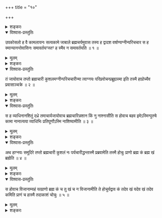 +++
title = "१०"

+++

<details><summary>शङ्करः</summary>

पुनर्ब्रह्मविद्यां प्रकारान्तरेण वक्ष्यामीत्यारभते गतिं च
तद्विदोऽग्निविद्यां च । आख्यायायिका
पूर्ववच्छ्रद्धतपसोर्ब्रह्मविद्यासाधनत्वप्रदर्शनार्था —
</details>

<details open><summary>विश्वास-प्रस्तुतिः</summary>

उपकोसलो ह वै कामलायनः सत्यकामे जाबाले ब्रह्मचर्यमुवास तस्य ह द्वादश
वर्षाण्यग्नीन्परिचचार स ह स्मान्यानन्तेवासिनः समावर्तयꣳस्तꣳ ह
स्मैव न समावर्तयति ॥ १ ॥
</details>

<details><summary>मूलम्</summary>

उपकोसलो ह वै कामलायनः सत्यकामे जाबाले ब्रह्मचर्यमुवास तस्य ह द्वादश
वर्षाण्यग्नीन्परिचचार स ह स्मान्यानन्तेवासिनः समावर्तयꣳस्तꣳ ह
स्मैव न समावर्तयति ॥ १ ॥
</details>

<details><summary>शङ्करः</summary>

उपकोसलो ह वै नामतः कमलस्यापत्यं कामलायनः सत्यकामे जाबाले
ब्रह्मचर्यमुवास । तस्य, ह ऐतिह्यार्थः,
तस्य आचार्यस्य द्वादश वर्षाणि अग्नीन्परिचचार अग्नीनां परिचरणं
कृतवान् । स ह स्म आचार्यः अन्यान्ब्रह्मचारिणः स्वाध्यायं
ग्राहयित्वा समावर्तयन् तमेवोपकोसलमेकं न समावर्तयति स्म ह ॥
</details>

<details open><summary>विश्वास-प्रस्तुतिः</summary>

तं जायोवाच तप्तो ब्रह्मचारी कुशलमग्नीन्परिचचारीन्मा त्वाग्नयः
परिप्रवोचन्प्रब्रूह्यस्मा इति तस्मै हाप्रोच्यैव
प्रवासाञ्चक्रे ॥ २ ॥
</details>

<details><summary>मूलम्</summary>

तं जायोवाच तप्तो ब्रह्मचारी कुशलमग्नीन्परिचचारीन्मा त्वाग्नयः
परिप्रवोचन्प्रब्रूह्यस्मा इति तस्मै हाप्रोच्यैव
प्रवासाञ्चक्रे ॥ २ ॥
</details>

<details><summary>शङ्करः</summary>

तम् आचार्यं जाया उवाच — तप्तो ब्रह्मचारी कुशलं सम्यक् अग्नीन् परिचचारीत्
परिचरितवान् ; भगवांश्च अग्निषु भक्तं न समावर्तयति ; अतः अस्मद्भक्तं न
समावर्तयतीति ज्ञात्वा त्वाम् अग्नयः मा परिप्रवोचन् गर्हां तव मा
कुर्युः ; अतः प्रब्रूहि अस्मै विद्यामिष्टाम् उपकोसलायेति । तस्मै
एवं जायया उक्तोऽपि ह अप्रोच्यैव अनुक्त्वैव किञ्चित्प्रवासाञ्चक्रे
प्रवसितवान् ॥
</details>

<details open><summary>विश्वास-प्रस्तुतिः</summary>

स ह व्याधिनानशितुं दध्रे तमाचार्यजायोवाच ब्रह्मचारिन्नशान किं नु
नाश्नासीति स होवाच बहव इमेऽस्मिन्पुरुषे कामा नानात्यया
व्याधिभिः प्रतिपूर्णोऽस्मि नाशिष्यामीति ॥ ३ ॥
</details>

<details><summary>मूलम्</summary>

स ह व्याधिनानशितुं दध्रे तमाचार्यजायोवाच ब्रह्मचारिन्नशान किं नु
नाश्नासीति स होवाच बहव इमेऽस्मिन्पुरुषे कामा नानात्यया
व्याधिभिः प्रतिपूर्णोऽस्मि नाशिष्यामीति ॥ ३ ॥
</details>

<details><summary>शङ्करः</summary>

स ह उपकोसलः व्याधिना मानसेन दुःखेन अनशितुम् अनशनं कर्तुं दध्रे
धृतवान्मनः । तं तूष्णीमग्न्यागारेऽवस्थितम्
आचार्यजायोवाच — हे ब्रह्मचारिन् अशान भुङ्क्ष्व, किं
नु कस्मान्नु कारणान्नाश्नासि ? इति । स ह उवाच — बहवः
अनेकेऽस्मिन्पुरुषेऽकृतार्थे प्राकृते
कामाः इच्छाः कर्तव्यं प्रति नाना अत्ययः अतिगमनं येषां व्याधीनां
कर्तव्यचिन्तानां ते नानात्ययाः व्याधयः
कर्तव्यताप्राप्तिनिमित्तानि
चित्तदुःखानीत्यर्थः ; तैः प्रतिपूर्णोऽस्मि ;
अतो नाशिष्यामीति ॥
</details>

<details open><summary>विश्वास-प्रस्तुतिः</summary>

अथ हाग्नयः समूदिरे तप्तो ब्रह्मचारी कुशलं नः पर्यचारीद्धन्तास्मै
प्रब्रवामेति तस्मै होचुः प्राणो ब्रह्म कं ब्रह्म खं
ब्रह्मेति ॥ ४ ॥
</details>

<details><summary>मूलम्</summary>

अथ हाग्नयः समूदिरे तप्तो ब्रह्मचारी कुशलं नः पर्यचारीद्धन्तास्मै
प्रब्रवामेति तस्मै होचुः प्राणो ब्रह्म कं ब्रह्म खं
ब्रह्मेति ॥ ४ ॥
</details>

<details><summary>शङ्करः</summary>

उक्त्वा तूष्णीम्भूते ब्रह्मचारिणि, अथ ह अग्नयः शुश्रूषयावर्जिताः
कारुण्याविष्टाः सन्तः त्रयोऽपि समूदिरे सम्भूयोक्तवन्तः —
हन्त इदानीम् अस्मै ब्रह्मचारिणे अस्मद्भक्ताय दुःखिताय तपस्विने
श्रद्दधानाय सर्वेऽनुशास्मः अनुप्रब्रवाम
ब्रह्मविद्याम् , इति एवं सम्प्रधार्य, तस्मै ह
ऊचुः उक्तवन्तः — प्राणो ब्रह्म कं ब्रह्म खं ब्रह्मेति ॥
</details>

<details open><summary>विश्वास-प्रस्तुतिः</summary>

स होवाच विजानाम्यहं यत्प्राणो ब्रह्म कं च तु खं च न विजानामीति ते
होचुर्यद्वाव कं तदेव खं यदेव खं तदेव कमिति प्राणं च हास्मै
तदाकाशं चोचुः ॥ ५ ॥
</details>

<details><summary>मूलम्</summary>

स होवाच विजानाम्यहं यत्प्राणो ब्रह्म कं च तु खं च न विजानामीति ते
होचुर्यद्वाव कं तदेव खं यदेव खं तदेव कमिति प्राणं च हास्मै
तदाकाशं चोचुः ॥ ५ ॥
</details>

<details><summary>शङ्करः</summary>

स ह उवाच ब्रह्मचारी — विजानाम्यहं यद्भवद्भिरुक्तं
प्रसिद्धपदार्थकत्वात्प्राणो
ब्रह्मेति, सः यस्मिन्सति जीवनं यदपगमे च न भवति, तस्मिन्वायुविशेषे लोके
रूढः ; अतः युक्तं ब्रह्मत्वं तस्य ; तेन
प्रसिद्धपदार्थकत्वाद्विजानाम्यहं
यत्प्राणो ब्रह्मेति । कं च तु खं च न विजानामीति । ननु कङ्खंशब्दयोरपि
सुखाकाशविषयत्वेन प्रसिद्धपदार्थकत्वमेव,
कस्माद्ब्रह्मचारिणोऽज्ञानम्
? नूनम् , सुखस्य कंशब्दवाच्यस्य क्षणप्रध्वंसित्वात् खंशब्दवाच्यस्य च
आकाशस्याचेतनस्य कथं ब्रह्मत्वमिति, मन्यते ; कथं च भगवतां
वाक्यमप्रमाणं स्यादिति ; अतो न विजानामीत्याह । तम्
एवमुक्तवन्तं ब्रह्मचारिणं ते ह अग्नय ऊचुः — यद्वाव यदेव वयं
कम् अवोचाम, तदेव खम् आकाशम् , इत्येवं खेन विशेष्यमाणं कं
विषयेन्द्रियसंयोगजात्सुखान्निवर्तितं स्यात्
— नीलेनेव विशेष्यमाणमुत्पलं रक्तादिभ्यः । यदेव खम् इत्याकाशमवोचाम,
तदेव च कं सुखमिति जानीहि । एवं च सुखेन विशेष्यमाणं खं
भौतिकादचेतनात्खान्निवर्तितं स्यात् —
नीलोत्पलवदेव । सुखमाकाशस्थं नेतरल्लौकिकम् ,
आकाशं च सुखाश्रयं नेतरद्भौतिकमित्यर्थः । नन्वाकाशं चेत् सुखेन
विशेषयितुमिष्टम् , अस्त्वन्यतरदेव विशेषणम् — यद्वाव कं
तदेव खम् इति, अतिरिक्तमितरत् ; यदेव खं तदेव कमिति पूर्वविशेषणं
वा ; ननु सुखाकाशयोरुभयोरपि लौकिकसुखाकाशाभ्यां
व्यावृत्तिरिष्टेत्यवोचाम ।
सुखेन आकाशे विशेषिते व्यावृत्तिरुभयोरर्थप्राप्तैवेति चेत् , सत्यमेवम् ;
किन्तु सुखेन विशेषितस्यैव आकाशस्य ध्येयत्वं विहितम् ; न त्वाकाशगुणस्य
विशेषणस्य शुखस्य ध्येयत्वं विहितं स्यात् , विशेषणोपादानस्य
विशेष्यनियन्तृत्वेनैवोपक्षयात् । अतः खेन सुखमपि
विशेष्यते ध्येयत्वाय । कुतश्चैतन्निश्चीयते ? कंशब्दस्यापि
ब्रह्मशब्दसम्बन्धात् कं ब्रह्मेति । यदि हि
सुखगुणविशिष्टस्य खस्य ध्येयत्वं विवक्षितं स्यात् , कं खं
ब्रह्मेति ब्रूयुः अग्नयः प्रथमम् । न चैवमुक्तवन्तः । किं
तर्हि ? कं ब्रह्म खं ब्रह्मेति । अतः ब्रह्मचारिणो मोहापनयनाय
कङ्खंशब्दयोरितरेतरविशेषणविशेष्यत्वनिर्देशो युक्त
एव यद्वाव कमित्यादिः । तदेतदग्निभिरुक्तं वाक्यार्थमस्मद्बोधाय श्रुतिराह
— प्राणं च ह अस्मै ब्रह्माचरिणे, तस्य आकाशः तदाकाशः, प्राणस्य सम्बन्धी
आश्रयत्वेन हार्द आकाश इत्यर्थः, सुखगुणवत्त्वनिर्देशात् ; तं च आकाशं
सुखगुणविशिष्टं ब्रह्म तत्स्थं च प्राणं ब्रह्मसम्पर्कादेव
ब्रह्मेत्युभयं प्राणं च आकाशं च समुच्चित्य ब्रह्मणी ऊचुः
अग्नय इति ॥

इति दशमखण्डभाष्यम् ॥
</details>

